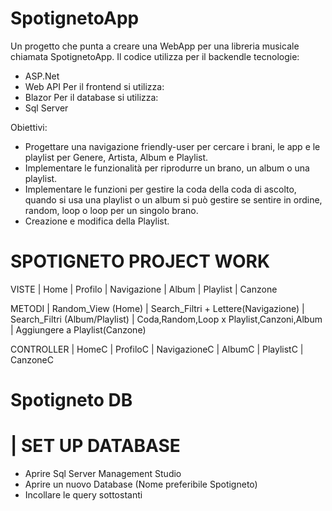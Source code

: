 # SpotignetoApp
Un progetto che punta a creare una WebApp per una libreria musicale chiamata SpotignetoApp.
Il codice utilizza per il backendle tecnologie:
- ASP.Net
- Web API
Per il frontend si utilizza:
- Blazor
Per il database si utilizza:
- Sql Server

Obiettivi:
- Progettare una navigazione friendly-user per cercare i brani, le app e le playlist per Genere, Artista, Album e Playlist.
- Implementare le funzionalità per riprodurre un brano, un album o una playlist.
- Implementare le funzioni per gestire la coda della coda di ascolto, quando si usa una playlist o un album si può gestire se sentire in ordine, random, loop o loop per un singolo brano.
- Creazione e modifica della Playlist.

# SPOTIGNETO PROJECT WORK
VISTE
| Home
| Profilo
| Navigazione
| Album
| Playlist
| Canzone

METODI
| Random_View (Home)
| Search_Filtri + Lettere(Navigazione)
| Search_Filtri (Album/Playlist)
| Coda,Random,Loop x Playlist,Canzoni,Album
| Aggiungere a Playlist(Canzone)

CONTROLLER
| HomeC
| ProfiloC
| NavigazioneC
| AlbumC
| PlaylistC
| CanzoneC

# Spotigneto DB

# | SET UP DATABASE

- Aprire Sql Server Management Studio
- Aprire un nuovo Database (Nome preferibile Spotigneto)
- Incollare le query sottostanti


